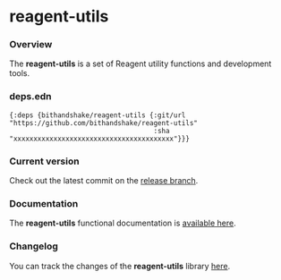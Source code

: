 
# reagent-utils

### Overview

The <strong>reagent-utils</strong> is a set of Reagent utility functions and development tools.

### deps.edn

```
{:deps {bithandshake/reagent-utils {:git/url "https://github.com/bithandshake/reagent-utils"
                                    :sha     "xxxxxxxxxxxxxxxxxxxxxxxxxxxxxxxxxxxxxxxx"}}}
```

### Current version

Check out the latest commit on the [release branch](https://github.com/bithandshake/reagent-utils/tree/release).

### Documentation

The <strong>reagent-utils</strong> functional documentation is [available here](https://bithandshake.github.io/reagent-utils).

### Changelog

You can track the changes of the <strong>reagent-utils</strong> library [here](CHANGES.md).
